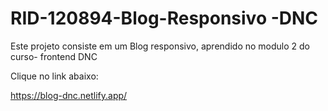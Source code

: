 # RID-120894-Blog-Responsivo -DNC

Este projeto consiste em um Blog responsivo, aprendido no modulo 2 do curso- frontend DNC 


Clique no link abaixo:

https://blog-dnc.netlify.app/
